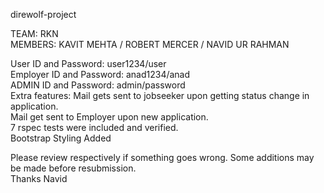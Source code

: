 direwolf-project

TEAM: RKN
<br>
MEMBERS: KAVIT MEHTA / ROBERT MERCER / NAVID UR RAHMAN

User ID and Password: user1234/user 
<br>
Employer ID and Password: anad1234/anad 
<br>
ADMIN ID and Password: admin/password
<br>
Extra features:
Mail gets sent to jobseeker upon getting status change in application.<br>
Mail get sent to Employer upon new application.<br>
7 rspec tests were included and verified.<br>
Bootstrap Styling Added
<br>

Please review respectively if something goes wrong.
Some additions may be made before resubmission.
<br>
Thanks 
Navid
